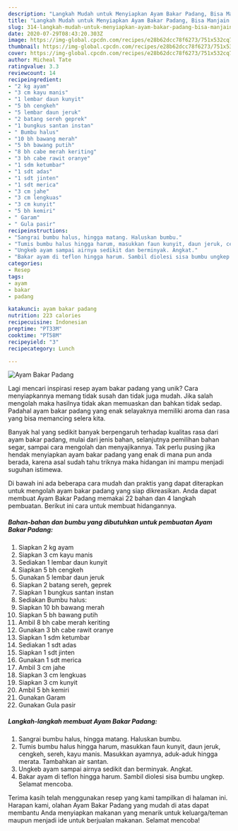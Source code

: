 ```yaml
---
description: "Langkah Mudah untuk Menyiapkan Ayam Bakar Padang, Bisa Manjain Lidah"
title: "Langkah Mudah untuk Menyiapkan Ayam Bakar Padang, Bisa Manjain Lidah"
slug: 314-langkah-mudah-untuk-menyiapkan-ayam-bakar-padang-bisa-manjain-lidah
date: 2020-07-29T08:43:20.303Z
image: https://img-global.cpcdn.com/recipes/e28b62dcc78f6273/751x532cq70/ayam-bakar-padang-foto-resep-utama.jpg
thumbnail: https://img-global.cpcdn.com/recipes/e28b62dcc78f6273/751x532cq70/ayam-bakar-padang-foto-resep-utama.jpg
cover: https://img-global.cpcdn.com/recipes/e28b62dcc78f6273/751x532cq70/ayam-bakar-padang-foto-resep-utama.jpg
author: Micheal Tate
ratingvalue: 3.3
reviewcount: 14
recipeingredient:
- "2 kg ayam"
- "3 cm kayu manis"
- "1 lembar daun kunyit"
- "5 bh cengkeh"
- "5 lembar daun jeruk"
- "2 batang sereh geprek"
- "1 bungkus santan instan"
- " Bumbu halus"
- "10 bh bawang merah"
- "5 bh bawang putih"
- "8 bh cabe merah keriting"
- "3 bh cabe rawit oranye"
- "1 sdm ketumbar"
- "1 sdt adas"
- "1 sdt jinten"
- "1 sdt merica"
- "3 cm jahe"
- "3 cm lengkuas"
- "3 cm kunyit"
- "5 bh kemiri"
- " Garam"
- " Gula pasir"
recipeinstructions:
- "Sangrai bumbu halus, hingga matang. Haluskan bumbu."
- "Tumis bumbu halus hingga harum, masukkan faun kunyit, daun jeruk, cengkeh, sereh, kayu manis. Masukkan ayamnya, aduk-aduk hingga merata. Tambahkan air santan."
- "Ungkeb ayam sampai airnya sedikit dan berminyak. Angkat."
- "Bakar ayam di teflon hingga harum. Sambil diolesi sisa bumbu ungkep. Selamat mencoba."
categories:
- Resep
tags:
- ayam
- bakar
- padang

katakunci: ayam bakar padang 
nutrition: 223 calories
recipecuisine: Indonesian
preptime: "PT33M"
cooktime: "PT58M"
recipeyield: "3"
recipecategory: Lunch

---
```



![Ayam Bakar Padang](https://img-global.cpcdn.com/recipes/e28b62dcc78f6273/751x532cq70/ayam-bakar-padang-foto-resep-utama.jpg)

Lagi mencari inspirasi resep ayam bakar padang yang unik? Cara menyiapkannya memang tidak susah dan tidak juga mudah. Jika salah mengolah maka hasilnya tidak akan memuaskan dan bahkan tidak sedap. Padahal ayam bakar padang yang enak selayaknya memiliki aroma dan rasa yang bisa memancing selera kita.

Banyak hal yang sedikit banyak berpengaruh terhadap kualitas rasa dari ayam bakar padang, mulai dari jenis bahan, selanjutnya pemilihan bahan segar, sampai cara mengolah dan menyajikannya. Tak perlu pusing jika hendak menyiapkan ayam bakar padang yang enak di mana pun anda berada, karena asal sudah tahu triknya maka hidangan ini mampu menjadi suguhan istimewa.




Di bawah ini ada beberapa cara mudah dan praktis yang dapat diterapkan untuk mengolah ayam bakar padang yang siap dikreasikan. Anda dapat membuat Ayam Bakar Padang memakai 22 bahan dan 4 langkah pembuatan. Berikut ini cara untuk membuat hidangannya.

<!--inarticleads1-->

##### Bahan-bahan dan bumbu yang dibutuhkan untuk pembuatan Ayam Bakar Padang:

1. Siapkan 2 kg ayam
1. Siapkan 3 cm kayu manis
1. Sediakan 1 lembar daun kunyit
1. Siapkan 5 bh cengkeh
1. Gunakan 5 lembar daun jeruk
1. Siapkan 2 batang sereh, geprek
1. Siapkan 1 bungkus santan instan
1. Sediakan  Bumbu halus:
1. Siapkan 10 bh bawang merah
1. Siapkan 5 bh bawang putih
1. Ambil 8 bh cabe merah keriting
1. Gunakan 3 bh cabe rawit oranye
1. Siapkan 1 sdm ketumbar
1. Sediakan 1 sdt adas
1. Siapkan 1 sdt jinten
1. Gunakan 1 sdt merica
1. Ambil 3 cm jahe
1. Siapkan 3 cm lengkuas
1. Siapkan 3 cm kunyit
1. Ambil 5 bh kemiri
1. Gunakan  Garam
1. Gunakan  Gula pasir




<!--inarticleads2-->

##### Langkah-langkah membuat Ayam Bakar Padang:

1. Sangrai bumbu halus, hingga matang. Haluskan bumbu.
1. Tumis bumbu halus hingga harum, masukkan faun kunyit, daun jeruk, cengkeh, sereh, kayu manis. Masukkan ayamnya, aduk-aduk hingga merata. Tambahkan air santan.
1. Ungkeb ayam sampai airnya sedikit dan berminyak. Angkat.
1. Bakar ayam di teflon hingga harum. Sambil diolesi sisa bumbu ungkep. Selamat mencoba.




Terima kasih telah menggunakan resep yang kami tampilkan di halaman ini. Harapan kami, olahan Ayam Bakar Padang yang mudah di atas dapat membantu Anda menyiapkan makanan yang menarik untuk keluarga/teman maupun menjadi ide untuk berjualan makanan. Selamat mencoba!
